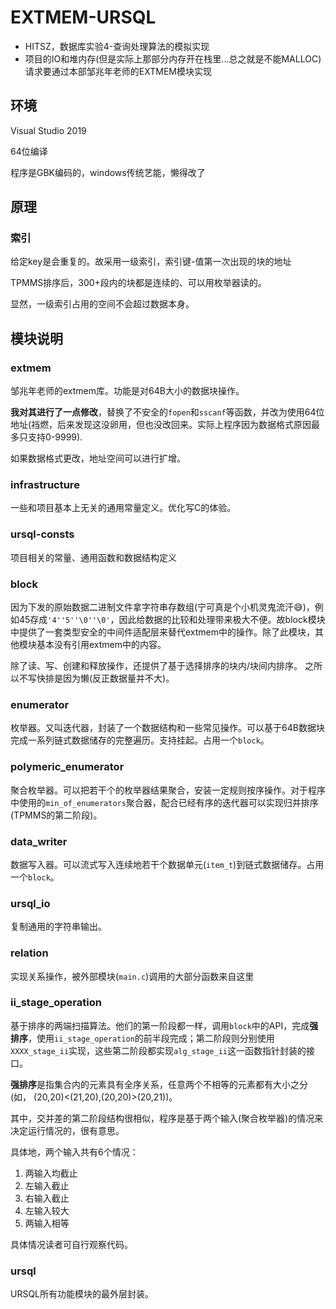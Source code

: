 # EXTMEM-URSQL

- HITSZ，数据库实验4-查询处理算法的模拟实现
- 项目的IO和堆内存(但是实际上那部分内存开在栈里...总之就是不能MALLOC)请求要通过本部邹兆年老师的EXTMEM模块实现

## 环境

Visual Studio 2019

64位编译

程序是GBK编码的，windows传统艺能，懒得改了

## 原理

### 索引

给定key是会重复的。故采用一级索引，索引键-值第一次出现的块的地址

TPMMS排序后，300+段内的块都是连续的、可以用枚举器读的。

显然，一级索引占用的空间不会超过数据本身。

## 模块说明

### extmem

邹兆年老师的extmem库。功能是对64B大小的数据块操作。

**我对其进行了一点修改**，替换了不安全的`fopen`和`sscanf`等函数，并改为使用64位地址(裆燃，后来发现这没卵用，但也没改回来。实际上程序因为数据格式原因最多只支持0-9999).

如果数据格式更改，地址空间可以进行扩增。

### infrastructure

一些和项目基本上无关的通用常量定义。优化写C的体验。

### ursql-consts

项目相关的常量、通用函数和数据结构定义

### block

因为下发的原始数据二进制文件拿字符串存数组(宁可真是个小机灵鬼流汗😅)，例如45存成`'4''5''\0''\0'`，因此给数据的比较和处理带来极大不便。故block模块中提供了一套类型安全的中间件适配层来替代extmem中的操作。除了此模块，其他模块基本没有引用extmem中的内容。

除了读、写、创建和释放操作，还提供了基于选择排序的块内/块间内排序。
之所以不写快排是因为懒(反正数据量并不大)。

### enumerator

枚举器。又叫迭代器，封装了一个数据结构和一些常见操作。可以基于64B数据块完成一系列链式数据储存的完整遍历。支持挂起。占用一个`block`。

### polymeric_enumerator

聚合枚举器。可以把若干个的枚举器结果聚合，安装一定规则按序操作。对于程序中使用的`min_of_enumerators`聚合器，配合已经有序的迭代器可以实现归并排序(TPMMS的第二阶段)。

### data_writer

数据写入器。可以流式写入连续地若干个数据单元(`item_t`)到链式数据储存。占用一个`block`。

### ursql_io

复制通用的字符串输出。

### relation

实现关系操作，被外部模块(`main.c`)调用的大部分函数来自这里

### ii_stage_operation

基于排序的两端扫描算法。他们的第一阶段都一样，调用`block`中的API，完成**强排序**，使用`ii_stage_operation`的前半段完成；第二阶段则分别使用`XXXX_stage_ii`实现，这些第二阶段都实现`alg_stage_ii`这一函数指针封装的接口。

**强排序**是指集合内的元素具有全序关系，任意两个不相等的元素都有大小之分(如， (20,20)&lt;(21,20),(20,20)&gt;(20,21))。

其中，交并差的第二阶段结构很相似，程序是基于两个输入(聚合枚举器)的情况来决定运行情况的，很有意思。

具体地，两个输入共有6个情况：

1. 两输入均截止
2. 左输入截止
3. 右输入截止
4. 左输入较大
5. 两输入相等

具体情况读者可自行观察代码。

### ursql

URSQL所有功能模块的最外层封装。
